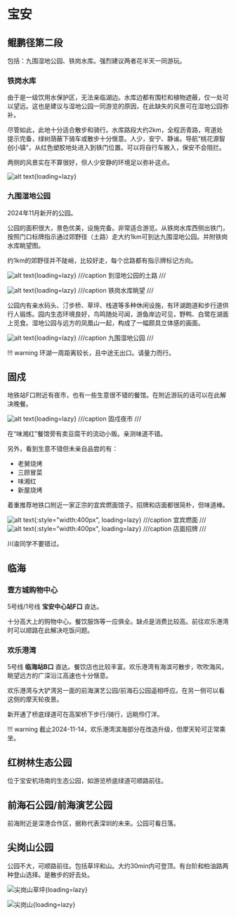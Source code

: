 # 宝安

## 鲲鹏径第二段

包括：九围湿地公园、铁岗水库。强烈建议两者花半天一同游玩。

### 铁岗水库

由于是一级饮用水保护区，无法亲临湖边。水库边都有围栏和植物遮蔽，仅一处可以望远。这也是建议与湿地公园一同游览的原因，在此缺失的风景可在湿地公园弥补。

尽管如此，此地十分适合散步和骑行。水库路段大约2km，全程沥青路，弯道处提示完备，绿树荫蔽下骑车或散步十分惬意。人少，安宁、静谧。导航“桃花源智创小镇”，从红色塑胶地处进入到铁门位置。可以将自行车搬入，保安不会阻拦。

两侧的风景实在不算很好，但人少安静的环境足以弥补这点。

![alt text](images/铁岗水库道路.jpg){loading=lazy}

### 九围湿地公园

2024年11月新开的公园。

公园的面积很大，景色优美，设施完备。非常适合游览。从铁岗水库西侧出铁门，按照门口标牌指示通过郊野径（土路）走大约1km可到达九围湿地公园。并附铁岗水库眺望图。

约1km的郊野径并不陡峭，比较好走，每个岔路都有指示牌标记方向。

![alt text](images/土路到九围湿地公园.jpg){loading=lazy}
///caption
到湿地公园的土路
///

![alt text](images/铁岗水库眺望.jpg){loading=lazy}
///caption
铁岗水库眺望
///

公园内有亲水码头、汀步桥、草坪、栈道等多种休闲设施，有环湖跑道和步行道供行人锻炼。园内生态环境良好，鸟鸣随处可闻，游鱼岸边可见，野鸭、白鹭在湖面上觅食。湿地公园与远方的凤凰山一起，构成了一幅颇具立体感的画面。

![alt text](images/九围湿地公园.jpg){loading=lazy}
///caption
九围湿地公园
///

!!! warning
    环湖一周距离较长，且中途无出口。请量力而行。

## 固戍

地铁站F口附近有夜市，也有一些生意很不错的餐馆。在附近游玩的话可以在此解决晚餐。

![alt text](images/固戍夜市.jpg){loading=lazy}
///caption
固戍夜市
///

在“味湘红”餐馆旁有卖豆腐干的流动小贩。亲测味道不错。

另外，看到生意不错但未亲自品尝的有：

- 老舅烧烤
- 三顾冒菜
- 味湘红
- 新屋烧烤
  
着重推荐地铁口附近一家正宗的宜宾燃面馆子。招牌和店面都很简朴，但味道棒。

![alt text](images/燃面.jpg){:style="width:400px", loading=lazy}
///caption
宜宾燃面
///
![alt text](images/燃面招牌.jpg){:style="width:400px", loading=lazy}
///caption
店面招牌
///

川渝同学不要错过。

## 临海

### 壹方城购物中心

5号线/1号线 **宝安中心站F口** 直达。

十分高大上的购物中心。餐饮服饰等一应俱全。缺点是消费比较高。前往欢乐港湾时可以顺路在此解决吃饭问题。

### 欢乐港湾

5号线 **临海站B口** 直达。餐饮店也比较丰富。欢乐港湾有海滨可散步，吹吹海风，眺望远方的广深沿江高速也十分惬意。

欢乐港湾与大铲湾另一面的前海演艺公园/前海石公园遥相呼应。在另一侧可以看这侧的摩天轮夜景。

新开通了桥底绿道可在高架桥下步行/骑行，远眺伶仃洋。

!!! warning
    截止2024-11-14，欢乐港湾滨海部分在改造升级，但摩天轮可正常乘坐。

## 红树林生态公园

位于宝安机场南的生态公园，如游览桥底绿道可顺路前往。

## 前海石公园/前海演艺公园

前海附近是深港合作区，据称代表深圳的未来。公园可看日落。

## 尖岗山公园

公园不大，可顺路前往。包括草坪和山。大约30min内可登顶。有台阶和柏油路两种登山选择。是散步的好去处。

![尖岗山草坪](images/尖岗山草坪.jpg){loading=lazy}

![尖岗山](images/尖岗山.jpg){loading=lazy}